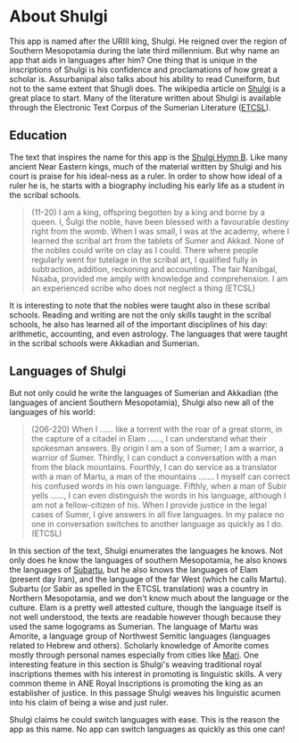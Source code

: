 # About Shulgi 
This app is named after the URIII king, Shulgi. He reigned over the region of
Southern Mesopotamia during the late third millennium. But why name an app that
aids in languages after him? One thing that is unique in the inscriptions of
Shulgi is his confidence and proclamations of how great a scholar is.
Assurbanipal also talks about his ability to read Cuneiform, but not to the
same extent that Shugli does. The wikipedia article on [Shulgi][ShulgiW] is a
great place to start. Many of the literature written about Shulgi is available
through the Electronic Text Corpus of the Sumerian Literature ([ETCSL][etcsl]). 

## Education 

The text that inspires the name for this app is the [Shulgi Hymn B][ShulgiB].
Like many ancient Near Eastern kings, much of the material written by Shulgi
and his court is praise for his ideal-ness as a ruler. In order to show how
ideal of a ruler he is, he starts with a biography including his early life
as a student in the scribal schools.
>    (11-20) I am a king, offspring begotten by a king and borne by a queen.
>    I, Šulgi the noble, have been blessed with a favourable destiny right
>    from the womb. When I was small, I was at the academy, where I learned
>    the scribal art from the tablets of Sumer and Akkad. None of the nobles
>    could write on clay as I could. There where people regularly went for
>    tutelage in the scribal art, I qualified fully in subtraction, addition,
>    reckoning and accounting. The fair Nanibgal, Nisaba, provided me amply
>    with knowledge and comprehension. I am an experienced scribe who does not
>    neglect a thing (ETCSL)

It is interesting to note that the nobles were taught also in these scribal
schools. Reading and writing are not the only skills taught in the scribal
schools, he also has learned all of the important disciplines of his day:
arithmetic, accounting, and even astrology. The languages that were taught in
the scribal schools were Akkadian and Sumerian. 

## Languages of Shulgi

But not only could he write the languages of Sumerian and Akkadian (the
languages of ancient Southern Mesopotamia), Shulgi also new all of the
languages of his world: 
>    (206-220) When I …… like a torrent with the roar of a great storm, in the
>    capture of a citadel in Elam ……, I can understand what their spokesman
>    answers. By origin I am a son of Sumer; I am a warrior, a warrior of
>    Sumer. Thirdly, I can conduct a conversation with a man from the black
>    mountains. Fourthly, I can do service as a translator with a man of
>    Martu, a man of the mountains ……. I myself can correct his confused words
>    in his own language.  Fifthly, when a man of Subir yells ……, I can even
>    distinguish the words in his language, although I am not a fellow-citizen
>    of his. When I provide justice in the legal cases of Sumer, I give
>    answers in all five languages. In my palace no one in conversation
>    switches to another language as quickly as I do. (ETCSL)

In this section of the text, Shulgi enumerates the languages he knows. Not
only does he know the languages of southern Mesopotamia, he also knows the
languages of [Subartu][subartu], but he also knows the languages of Elam
(present day Iran), and the language of the far West (which he calls Martu).
Subartu (or Sabir as spelled in the ETCSL translation) was a country in
Northern Mesopotamia, and we don't know much about the language or the
culture. Elam is a pretty well attested culture, though the language itself is
not well understood, the texts are readable however though because they used
the same logograms as Sumerian. The language of Martu was Amorite, a language
group of Northwest Semitic languages (languages related to Hebrew and others).
Scholarly knowledge of Amorite comes mostly through personal names especially
from cities like [Mari][mari]. One interesting feature in this section is
Shulgi's weaving traditional royal inscriptions themes with his interest in
promoting is linguistic skills. A very common theme in ANE Royal Inscriptions
is promoting the king as an establisher of justice. In this passage Shulgi
weaves his linguistic acumen into his claim of being a wise and just ruler. 

Shulgi claims he could switch languages with ease. This is the reason the app
as this name. No app can switch languages as quickly as this one can! 

[ShulgiW]: https://en.wikipedia.org/wiki/Shulgi "Shulgi Wikipedia"
[ShulgiB]: http://etcsl.orinst.ox.ac.uk/cgi-bin/etcsl.cgi?text=t.2.4.2.02 "Shulgi Hymn B"
[etcsl]: http://etcsl.orinst.ox.ac.uk/edition2/etcslbycat.php "ETCSL"
[subartu]: https://en.wikipedia.org/wiki/Subartu "Subartu Wikipedia"
[elamite]: https://en.wikipedia.org/wiki/Elamite_language "Elamite Language Wikipedia"
[amorite]: https://en.wikipedia.org/wiki/Amorite_language "Amorite Language Wikipedia"
[mari]: https://en.wikipedia.org/wiki/Mari,_Syria "Mari Wikipedia"
